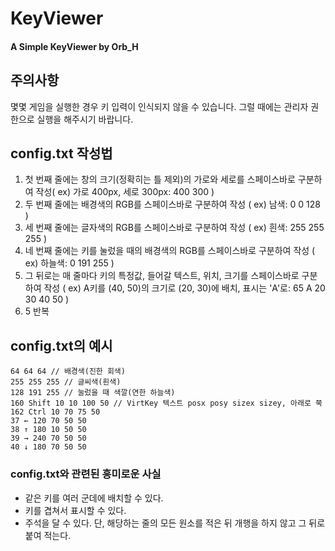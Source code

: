 # KeyViewer
#### A Simple KeyViewer by Orb_H

## 주의사항
몇몇 게임을 실행한 경우 키 입력이 인식되지 않을 수 있습니다. 그럴 때에는 관리자 권한으로 실행을 해주시기 바랍니다.

## config.txt 작성법
1. 첫 번째 줄에는 창의 크기(정확히는 틀 제외)의 가로와 세로를 스페이스바로 구분하여 작성( ex) 가로 400px, 세로 300px: 400 300 )
2. 두 번째 줄에는 배경색의 RGB를 스페이스바로 구분하여 작성 ( ex) 남색: 0 0 128 )
3. 세 번째 줄에는 글자색의 RGB를 스페이스바로 구분하여 작성 ( ex) 흰색: 255 255 255 )
4. 네 번째 줄에는 키를 눌렀을 때의 배경색의 RGB를 스페이스바로 구분하여 작성 ( ex) 하늘색: 0 191 255 )
5. 그 뒤로는 매 줄마다 키의 특정값, 들어갈 텍스트, 위치, 크기를 스페이스바로 구분하여 작성 ( ex) A키를 (40, 50)의 크기로 (20, 30)에 배치, 표시는 'A'로: 65 A 20 30 40 50 )
6. 5 반복

## config.txt의 예시
```300 130 // 창 크기
64 64 64 // 배경색(진한 회색)
255 255 255 // 글씨색(흰색)
128 191 255 // 눌렀을 때 색깔(연한 하늘색)
160 Shift 10 10 100 50 // VirtKey 텍스트 posx posy sizex sizey, 아래로 쭉
162 Ctrl 10 70 75 50
37 ← 120 70 50 50
38 ↑ 180 10 50 50
39 → 240 70 50 50
40 ↓ 180 70 50 50
```

### config.txt와 관련된 흥미로운 사실
- 같은 키를 여러 군데에 배치할 수 있다.
- 키를 겹쳐서 표시할 수 있다.
- 주석을 달 수 있다. 단, 해당하는 줄의 모든 원소를 적은 뒤 개행을 하지 않고 그 뒤로 붙여 적는다.
